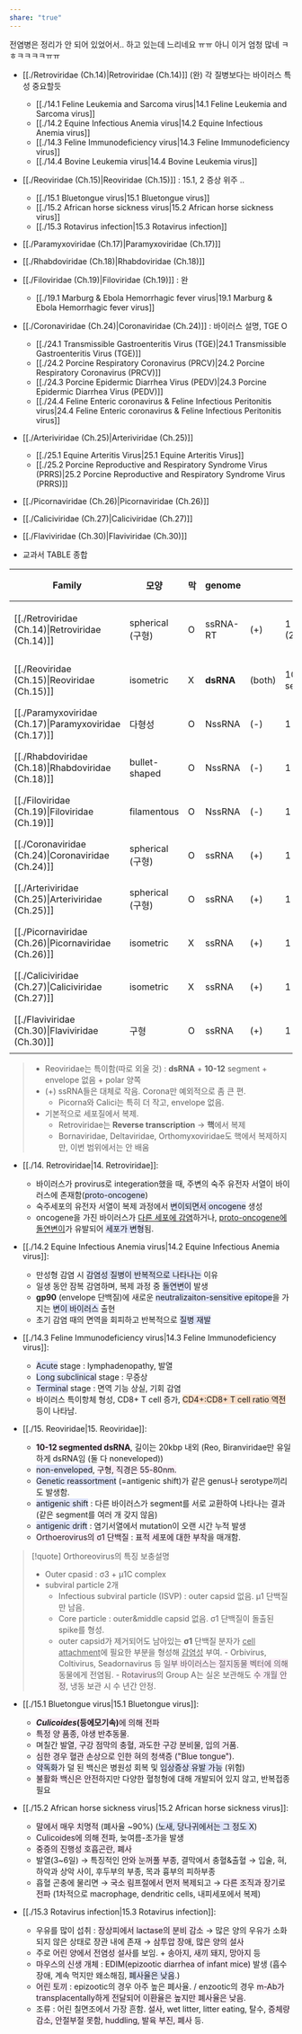 ```yaml
---
share: "true"
---
```

전염병은 정리가 안 되어 있었어서.. 하고 있는데 느리네요 ㅠㅠ
아니 이거 엄청 많네 ㅋㅎㅋㅋㅋㅋㅠㅠ
<br>

- [[./Retroviridae (Ch.14)|Retroviridae (Ch.14)]] (완) 각 질병보다는 바이러스 특성 중요할듯
	- [[./14.1 Feline Leukemia and Sarcoma virus|14.1 Feline Leukemia and Sarcoma virus]]
	- [[./14.2 Equine Infectious Anemia virus|14.2 Equine Infectious Anemia virus]]
	- [[./14.3 Feline Immunodeficiency virus|14.3 Feline Immunodeficiency virus]]
	- [[./14.4 Bovine Leukemia virus|14.4 Bovine Leukemia virus]]
- [[./Reoviridae (Ch.15)|Reoviridae (Ch.15)]] : 15.1, 2 증상 위주 ..
	- [[./15.1 Bluetongue virus|15.1 Bluetongue virus]]
	- [[./15.2 African horse sickness virus|15.2 African horse sickness virus]]
	- [[./15.3 Rotavirus infection|15.3 Rotavirus infection]]
- [[./Paramyxoviridae (Ch.17)|Paramyxoviridae (Ch.17)]]
- [[./Rhabdoviridae (Ch.18)|Rhabdoviridae (Ch.18)]]
- [[./Filoviridae (Ch.19)|Filoviridae (Ch.19)]] : 완
	- [[./19.1 Marburg & Ebola Hemorrhagic fever virus|19.1 Marburg & Ebola Hemorrhagic fever virus]]
- [[./Coronaviridae (Ch.24)|Coronaviridae (Ch.24)]] : 바이러스 설명, TGE O
	- [[./24.1 Transmissible Gastroenteritis Virus (TGE)|24.1 Transmissible Gastroenteritis Virus (TGE)]]
	- [[./24.2 Porcine Respiratory Coronavirus (PRCV)|24.2 Porcine Respiratory Coronavirus (PRCV)]]
	- [[./24.3 Porcine Epidermic Diarrhea Virus (PEDV)|24.3 Porcine Epidermic Diarrhea Virus (PEDV)]]
	- [[./24.4 Feline Enteric coronavirus & Feline Infectious Peritonitis virus|24.4 Feline Enteric coronavirus & Feline Infectious Peritonitis virus]]
- [[./Arteriviridae (Ch.25)|Arteriviridae (Ch.25)]] 
	- [[./25.1 Equine Arteritis Virus|25.1 Equine Arteritis Virus]]
	- [[./25.2 Porcine Reproductive and Respiratory Syndrome Virus (PRRS)|25.2 Porcine Reproductive and Respiratory Syndrome Virus (PRRS)]]
- [[./Picornaviridae (Ch.26)|Picornaviridae (Ch.26)]]
- [[./Caliciviridae (Ch.27)|Caliciviridae (Ch.27)]]
- [[./Flaviviridae (Ch.30)|Flaviviridae (Ch.30)]]


- 교과서 TABLE 종합<br>

| Family                                                                             | 모양             | 막 | genome    |        |                    | genome_size | virion_size      | 복제효소                         | 장소    |
| ---------------------------------------------------------------------------------- | -------------- | - | --------- | ------ | ------------------ | ----------- | ---------------- | ---------------------------- | ----- |
| [[./Retroviridae (Ch.14)\|Retroviridae (Ch.14)]]       | spherical (구형) | O | ssRNA-RT  | (+)    | 1 dimer (2 linear) | 7-13kb      | 80-100           | virion reverse transcriptase | 핵/세포질 |
| [[./Reoviridae (Ch.15)\|Reoviridae (Ch.15)]]           | isometric      | X | **dsRNA** | (both) | 10-12 segments     | 19-32kb     | 60-80nm          | virion RNA polymerase        | 세포질   |
| [[./Paramyxoviridae (Ch.17)\|Paramyxoviridae (Ch.17)]] | 다형성            | O | NssRNA    | (-)    | 1 linear           | 13-18kb     | ~150nm           | virion RNA polymerase        | 세포질   |
| [[./Rhabdoviridae (Ch.18)\|Rhabdoviridae (Ch.18)]]     | bullet-shaped  | O | NssRNA    | (-)    | 1 linear           | 11-15kb     | 100-430 × 45-100 | virion RNA polymerase        | 세포질   |
| [[./Filoviridae (Ch.19)\|Filoviridae (Ch.19)]]         | filamentous    | O | NssRNA    | (-)    | 1 linear           | 19kb        | 600-800 ×80      | virion RNA polymerase        | 세포질   |
| [[./Coronaviridae (Ch.24)\|Coronaviridae (Ch.24)]]     | spherical (구형) | O | ssRNA     | (+)    | 1 linear           | 38-31kb     | 120-160nm        | Viral RNA polymerase         | 세포질   |
| [[./Arteriviridae (Ch.25)\|Arteriviridae (Ch.25)]]     | spherical (구형) | O | ssRNA     | (+)    | 1 linear           | 13-16kb     | 45-60nm          | Viral RNA polymerase         | 세포질   |
| [[./Picornaviridae (Ch.26)\|Picornaviridae (Ch.26)]]   | isometric      | X | ssRNA     | (+)    | 1 linear           | 7-9kb       | 30nm             | Viral RNA polymerase         | 세포질   |
| [[./Caliciviridae (Ch.27)\|Caliciviridae (Ch.27)]]     | isometric      | X | ssRNA     | (+)    | 1 linear           | 7-8kb       | 27-40nm          | Viral RNA polymerase         | 세포질   |
| [[./Flaviviridae (Ch.30)\|Flaviviridae (Ch.30)]]       | 구형             | O | ssRNA     | (+)    | 1 linear           | 10-12kb     | 40-60nm          | Viral RNA polymerase         | 세포질   |


> - Reoviridae는 특이함(따로 외울 것) : **dsRNA** + **10-12** segment + envelope 없음 + polar 양쪽
> - (+) ssRNA들은 대체로 작음. Corona만 예외적으로 좀 큰 편.
> 	- Picorna와 Calici는 특히 더 작고, envelope 없음.
> - 기본적으로 세포질에서 복제.
> 	- Retroviridae는 **Reverse transcription** → **핵**에서 복제
> 	- Bornaviridae, Deltaviridae, Orthomyxoviridae도 핵에서 복제하지만, 이번 범위에서는 안 배움


- [[./14. Retroviridae|14. Retroviridae]]: 
    - 바이러스가 provirus로 integeration했을 때, 주변의 숙주 유전자 서열이 바이러스에 존재함(<span style="background:#e0e5fc">proto-oncogene</span>)
    - 숙주세포의 유전자 서열이 복제 과정에서 <span style="background:#e0e5fc">변이되면서 oncogene</span> 생성
    - oncogene을 가진 바이러스가 <u>다른 세포에 감염</u>하거나, <u>proto-oncogene에 돌연변이</u>가 유발되어 <span style="background:#e0e5fc">세포가 변형</span>됨.

- [[./14.2 Equine Infectious Anemia virus|14.2 Equine Infectious Anemia virus]]: 
    - 만성형 감염 시 <span style="background:#e0e5fc">감염성 질병이 반복적으로 나타나는</span> 이유
    - 일생 동안 잠복 감염하며, 복제 과정 중 <span style="background:#e0e5fc">돌연변이</span> 발생
    - **gp90** (envelope 단백질)에 새로운 <span style="background:#e0e5fc">neutralizaiton-sensitive epitope</span>을 가지는 <span style="background:#e0e5fc">변이 바이러스</span> 출현
    - 초기 감염 때의 면역을 회피하고 반복적으로 <span style="background:#e0e5fc">질병 재발</span>

- [[./14.3 Feline Immunodeficiency virus|14.3 Feline Immunodeficiency virus]]: 
    - <span style="background:#e0e5fc">Acute</span> stage : lymphadenopathy, 발열
    - <span style="background:#e0e5fc">Long subclinical</span> stage : 무증상
    - <span style="background:#e0e5fc">Terminal</span> stage : 면역 기능 상실, 기회 감염
    - 바이러스 특이항체 형성, CD8+ T cell 증가, <span style="background:rgba(240, 107, 5, 0.2)">CD4+:CD8+ T cell ratio 역전</span> 등이 나타남.

- [[./15. Reoviridae|15. Reoviridae]]: 
    - <b><span style="background:#fceef8">10-12 segmented dsRNA</span></b>, 길이는 20kbp 내외 (Reo, Biranviridae만 유일하게 dsRNA임 (둘 다 noneveloped))
    - <span style="background:#e0e5fc">non-enveloped</span>, <span style="background:#fceef8">구형, 직경은 55-80nm.</span>
    - <span style="background:#e0e5fc">Genetic reassortment</span> (=antigenic shift)가 같은 genus나 serotype끼리도 발생함.
    - <span style="background:#e0e5fc">antigenic shift</span> : 다른 바이러스가 segment를 서로 교환하여 나타나는 결과 (같은 segment를 여러 개 갖지 않음)
    - <span style="background:#e0e5fc">antigenic drift</span> : 염기서열에서 mutation이 오랜 시간 누적 발생
    - <span style="background:#fceef8">Orthoerovirus의 σ1 단백질</span> :  <span style="background:#fceef8">표적 세포에 대한 부착</span>을 매개함.
>[!quote] Orthoreovirus의 특징 보충설명
>- Outer cpasid : σ3 + μ1C complex
>- subviral particle 2개
>	- Infectious subviral particle (ISVP) : outer capsid 없음.  μ1 단백질만 남음.
>	- Core particle : outer&middle capsid 없음. σ1 단백질이 돌출된 spike를 형성.
>	- outer capsid가 제거되어도 남아있는 **σ1** 단백질 분자가 <u>cell attachment</u>에 필요한 부분을 형성해 <u>감염성</u> 부여.
    - Orbivirus, Coltivirus, Seadornavirus 등 <span style="background:#fceef8">일부 바이러스는 절지동물 벡터에 의해</span> 동물에게 전염됨.
    - <span style="background:#fceef8">Rotavirus</span>의 Group A는 실온 보관해도 <span style="background:#fceef8">수 개월 안정</span>, 냉동 보관 시 수 년간 안정.

- [[./15.1 Bluetongue virus|15.1 Bluetongue virus]]: 
    - <span style="background:#fceef8"><b><i>Culicoides</i>(등에모기속)</b>에 의해 전파</span>
    - <span style="background:#fceef8">특정 양 품종, 야생 반추동물</span>.
    - 며칠간 <span style="background:#fceef8">발열, 구강 점막의 충혈, 과도한 구강 분비물, 입의 거품</span>.
    - <span style="background:#fceef8">심한 경우 혈관 손상으로 인한 혀의 청색증 ("Blue tongue")</span>.
    - <span style="background:#e0e5fc">약독화</span>가 덜 된 백신은 병원성 회복 및 <span style="background:#e0e5fc">임상증상 유발 가능</span> (위험)
    - <span style="background:#fceef8">불활화 백신은 안전</span>하지만 다양한 혈청형에 대해 개발되어 있지 않고, 반복접종 필요

- [[./15.2 African horse sickness virus|15.2 African horse sickness virus]]: 
    - <span style="background:#fceef8">말에서 매우 치명적</span> (폐사율 ~90%) (<span style="background:#e0e5fc">노새, 당나귀에서는 그 정도 X</span>)
    - <span style="background:#fceef8">Culicoides에 의해 전파</span>, 늦여름-초가을 발생
    - <span style="background:#fceef8">중증의 진행성 호흡곤란, 폐사</span>
    - 발열(3~6일) → 특징적인 <span style="background:#fceef8">안와 눈꺼풀 부종</span>, 결막에서 충혈&출혈 → 입술, 혀, 하악과 상악 사이, 후두부의 부종, 목과 흉부의 피하부종
    - 흡혈 곤충에 물리면
→ <span style="background:#fceef8">국소 림프절에서 먼저 복제</span>되고
→ <span style="background:#fceef8">다른 조직과 장기로 전파</span> (1차적으로 macrophage, dendritic cells, 내피세포에서 복제)

- [[./15.3 Rotavirus infection|15.3 Rotavirus infection]]: 
    - 우유를 많이 섭취 : <span style="background:#fceef8">장상피에서 lactase의 분비 감소</span> →  많은 양의 우유가 소화되지 않은 상태로 장관 내에 존재 → <span style="background:#fceef8">삼투압 장애, 많은 양의 설사</span>
    - 주로 <span style="background:#fceef8">어린 양에서 전염성 설사</span>를 보임. + <span style="background:#fceef8">송아지, 새끼 돼지, 망아지</span> 등
    - <span style="background:#fceef8">마우스의 신생 개체</span> : <span style="background:#fceef8">EDIM(epizootic diarrhea of infant mice)</span> 발생 (흡수 장애, 계속 먹지만 왜소해짐, <span style="background:#e0e5fc">폐사율은 낮음</span>.)
    - <span style="background:#fceef8">어린 토끼</span> : epizootic의 경우 아주 높은 폐사율. / enzootic의 경우 <span style="background:#fceef8">m-Ab가 transplacentally하게 전달되어 이환율은 높지만 폐사율은 낮음</span>.
    - 조류 : 어린 칠면조에서 가장 흔함. <span style="background:#fceef8">설사</span>, wet litter, litter eating, 탈수, <span style="background:#fceef8">증체량 감소, 안절부절 못함, huddling, 발육 부진, 폐사</span> 등.





